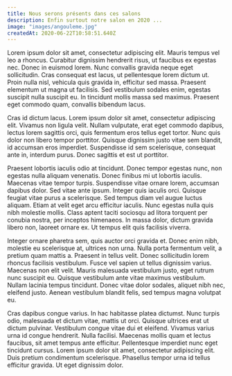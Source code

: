 ```yaml
---
title: Nous serons présents dans ces salons
description: Enfin surtout notre salon en 2020 ...
image: "images/angouleme.jpg"
createdAt: 2020-06-22T10:58:51.640Z
---
```

Lorem ipsum dolor sit amet, consectetur adipiscing elit. Mauris tempus vel leo a rhoncus. Curabitur dignissim hendrerit risus, ut faucibus ex egestas nec. Donec in euismod lorem. Nunc convallis gravida neque eget sollicitudin. Cras consequat est lacus, ut pellentesque lorem dictum ut. Proin nulla nisl, vehicula quis gravida in, efficitur sed massa. Praesent elementum ut magna ut facilisis. Sed vestibulum sodales enim, egestas suscipit nulla suscipit eu. In tincidunt mollis massa sed maximus. Praesent eget commodo quam, convallis bibendum lacus.

Cras id dictum lacus. Lorem ipsum dolor sit amet, consectetur adipiscing elit. Vivamus non ligula velit. Nullam vulputate, erat eget commodo dapibus, lectus lorem sagittis orci, quis fermentum eros tellus eget tortor. Nunc quis dolor non libero tempor porttitor. Quisque dignissim justo vitae sem blandit, id accumsan eros imperdiet. Suspendisse id sem scelerisque, consequat ante in, interdum purus. Donec sagittis et est ut porttitor.

Praesent lobortis iaculis odio at tincidunt. Donec tempor egestas nunc, non egestas nulla aliquam venenatis. Donec finibus mi ut lobortis iaculis. Maecenas vitae tempor turpis. Suspendisse vitae ornare lorem, accumsan dapibus dolor. Sed vitae ante ipsum. Integer quis iaculis orci. Quisque feugiat vitae purus a scelerisque. Sed tempus diam vel augue luctus aliquam. Etiam at velit eget arcu efficitur iaculis. Nunc egestas nulla quis nibh molestie mollis. Class aptent taciti sociosqu ad litora torquent per conubia nostra, per inceptos himenaeos. In massa dolor, dictum gravida libero non, laoreet ornare ex. Ut tempus elit quis facilisis viverra.

Integer ornare pharetra sem, quis auctor orci gravida et. Donec enim nibh, molestie eu scelerisque at, ultrices non urna. Nulla porta fermentum velit, a pretium quam mattis a. Praesent in tellus velit. Donec sollicitudin lorem rhoncus facilisis vestibulum. Fusce vel sapien ut tellus dignissim varius. Maecenas non elit velit. Mauris malesuada vestibulum justo, eget rutrum nunc suscipit eu. Quisque vestibulum ante vitae maximus vestibulum. Nullam lacinia tempus tincidunt. Donec vitae dolor sodales, aliquet nibh nec, eleifend justo. Aenean vestibulum blandit felis, sed tempus magna volutpat eu.

Cras dapibus congue varius. In hac habitasse platea dictumst. Nunc turpis odio, malesuada et dictum vitae, mattis ut orci. Quisque ultrices erat ut dictum pulvinar. Vestibulum congue vitae dui et eleifend. Vivamus varius urna id congue hendrerit. Nulla facilisi. Maecenas mollis quam et lectus faucibus, sit amet tempus ante efficitur. Pellentesque imperdiet nunc eget tincidunt cursus. Lorem ipsum dolor sit amet, consectetur adipiscing elit. Duis pretium condimentum scelerisque. Phasellus tempor urna id tellus efficitur gravida. Ut eget dignissim dolor.

